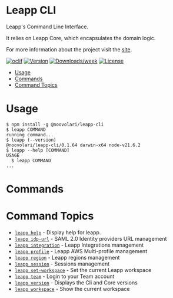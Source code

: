 Leapp CLI
=================

Leapp's Command Line Interface.

It relies on Leapp Core, which encapsulates the domain logic.

For more information about the project visit the [site](www.leapp.cloud).

[![oclif](https://img.shields.io/badge/cli-oclif-brightgreen.svg)](https://oclif.io)
[![Version](https://img.shields.io/npm/v/@noovolari/leapp-core.svg)](https://npmjs.org/package/@noovolari/leapp-cli)
[![Downloads/week](https://img.shields.io/npm/dw/@noovolari/leapp-core.svg)](https://npmjs.org/package/@noovolari/leapp-cli)
[![License](https://img.shields.io/npm/l/@noovolari/leapp-core.svg)](https://github.com/Noovolari/leapp/package.json)
<!--[![CircleCI](https://circleci.com/gh/oclif/hello-world/tree/main.svg?style=shield)](https://circleci.com/gh/oclif/hello-world/tree/main)-->

<!-- toc -->
* [Usage](#usage)
* [Commands](#commands)
* [Command Topics](#command-topics)
<!-- tocstop -->
# Usage
<!-- usage -->
```sh-session
$ npm install -g @noovolari/leapp-cli
$ leapp COMMAND
running command...
$ leapp (--version)
@noovolari/leapp-cli/0.1.64 darwin-x64 node-v21.6.2
$ leapp --help [COMMAND]
USAGE
  $ leapp COMMAND
...
```
<!-- usagestop -->
# Commands
<!-- commands -->
# Command Topics

* [`leapp help`](scopes/help.md) - Display help for leapp.
* [`leapp idp-url`](scopes/idp-url.md) - SAML 2.0 Identity providers URL management
* [`leapp integration`](scopes/integration.md) - Leapp Integrations management
* [`leapp profile`](scopes/profile.md) - Leapp AWS Multi-profile management
* [`leapp region`](scopes/region.md) - Leapp regions management
* [`leapp session`](scopes/session.md) - Sessions management
* [`leapp set-workspace`](scopes/set-workspace.md) - Set the current Leapp workspace
* [`leapp team`](scopes/team.md) - Login to your Team account
* [`leapp version`](scopes/version.md) - Displays the Cli and Core versions
* [`leapp workspace`](scopes/workspace.md) - Show the current workspace

<!-- commandsstop -->
